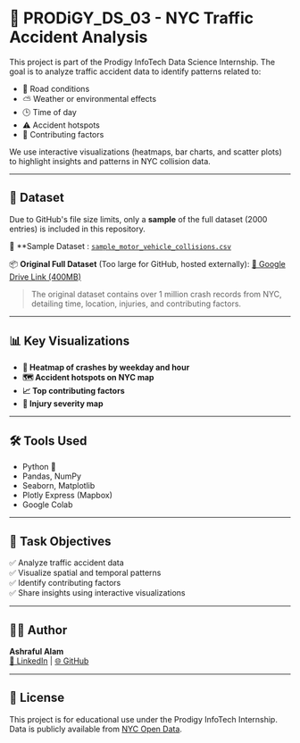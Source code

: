 # 🚧 PRODiGY_DS_03 - NYC Traffic Accident Analysis

This project is part of the Prodigy InfoTech Data Science Internship. The goal is to analyze traffic accident data to identify patterns related to:

- 📍 Road conditions
- ⛅ Weather or environmental effects
- 🕒 Time of day
- ⚠️ Accident hotspots
- 🚗 Contributing factors

We use interactive visualizations (heatmaps, bar charts, and scatter plots) to highlight insights and patterns in NYC collision data.

---

## 📁 Dataset

Due to GitHub's file size limits, only a **sample** of the full dataset (2000 entries) is included in this repository.

📄 **Sample Dataset :
[`sample_motor_vehicle_collisions.csv`](sample_motor_vehicle_collisions.csv)

📦 **Original Full Dataset** (Too large for GitHub, hosted externally):
[🔗 Google Drive Link (400MB)](https://drive.google.com/file/d/1ilV7JvDmOi2zhdFwlqsxjuxA5FpmXMFx/view?usp=sharing)

> The original dataset contains over 1 million crash records from NYC, detailing time, location, injuries, and contributing factors.

---

## 📊 Key Visualizations

- **🚦 Heatmap of crashes by weekday and hour**
- **🗺️ Accident hotspots on NYC map**
- **📈 Top contributing factors**
- **🎯 Injury severity map**

---

## 🛠️ Tools Used

- Python 🐍
- Pandas, NumPy
- Seaborn, Matplotlib
- Plotly Express (Mapbox)
- Google Colab

---

## 📌 Task Objectives

✅ Analyze traffic accident data  
✅ Visualize spatial and temporal patterns  
✅ Identify contributing factors  
✅ Share insights using interactive visualizations

---

## 👨‍💻 Author

**Ashraful Alam**  
[🔗 LinkedIn](https://www.linkedin.com/in/ashrafulalam25/) | [🌐 GitHub](https://github.com/ashraful2512)

---

## 🔖 License

This project is for educational use under the Prodigy InfoTech Internship.  
Data is publicly available from [NYC Open Data](https://data.cityofnewyork.us/Public-Safety/Motor-Vehicle-Collisions-Crashes/h9gi-nx95).
